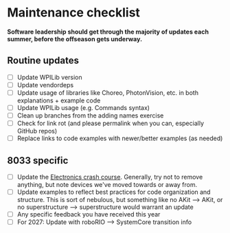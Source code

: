 # Maintenance checklist

**Software leadership should get through the majority of updates each summer, before the offseason gets underway.**

## Routine updates
- [ ] Update WPILib version
- [ ] Update vendordeps
- [ ] Update usage of libraries like Choreo, PhotonVision, etc. in both explanations + example code
- [ ] Update WPILib usage (e.g. Commands syntax)
- [ ] Clean up branches from the adding names exercise
- [ ] Check for link rot (and please permalink when you can, especially GitHub repos)
- [ ] Replace links to code examples with newer/better examples (as needed)

## 8033 specific
- [ ] Update the [Electronics crash course](Docs/2_Architecture/2.2_ElectronicsCrashCourse.md). Generally, try not to remove anything, but note devices we've moved towards or away from.
- [ ] Update examples to reflect best practices for code organization and structure. This is sort of nebulous, but something like no AKit --> AKit, or no superstructure --> superstructure would warrant an update
- [ ] Any specific feedback you have received this year
- [ ] For 2027: Update with roboRIO --> SystemCore transition info